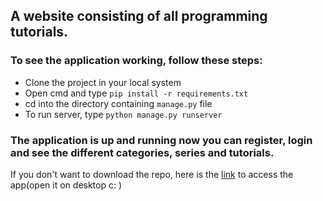 ## A website consisting of all programming tutorials.

### To see the application working, follow these steps:
- Clone the project in your local system
- Open cmd and type `pip install -r requirements.txt`
- cd into the directory containing `manage.py` file
- To run server, type `python manage.py runserver`

### The application is up and running now you can register, login and see the different categories, series and tutorials.

If you don't want to download the repo, here is the [link](https://kueen-pro-learn.herokuapp.com/) to access the app(open it on desktop c: )
